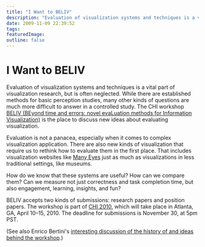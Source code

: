```yaml
---
title: "I Want to BELIV"
description: "Evaluation of visualization systems and techniques is a vital part of visualization research, but is often neglected. While there are established methods for basic perception studies, many other kinds of questions are much more difficult to answer in a controlled study. The CHI workshop BELIV (BEyond time and errors: novel evaLuation methods for Information Visualization) is the place to discuss new ideas about evaluating visualization."
date: 2009-11-09 22:39:52
tags: 
featuredImage: 
outline: false
---
```


# I Want to BELIV

Evaluation of visualization systems and techniques is a vital part of visualization research, but is often neglected. While there are established methods for basic perception studies, many other kinds of questions are much more difficult to answer in a controlled study. The CHI workshop <a href="http://www.beliv.org/beliv2010/">BELIV (BEyond time and errors: novel evaLuation methods for Information Visualization)</a> is the place to discuss new ideas about evaluating visualization.

Evaluation is not a panacea, especially when it comes to complex visualization application. There are also new kinds of visualization that require us to rethink how to evaluate them in the first place. That includes visualization websites like <a href="http://many-eyes.com/">Many Eyes</a> just as much as visualizations in less traditional settings, like museums.

How do we know that these systems are useful? How can we compare them? Can we measure not just correctness and task completion time, but also engagement, learning, insights, and fun?

BELIV accepts two kinds of submissions: research papers and position papers. The workshop is part of <a href="http://chi2010.org/">CHI 2010</a>, which will take place in Atlanta, GA, April 10&ndash;15, 2010. The deadline for submissions is November 30, at 5pm PST.

(See also Enrico Bertini's <a href="http://diuf.unifr.ch/people/bertinie/visuale/">interesting discussion of the history of and ideas behind the workshop</a>.)


<PostedBy />


